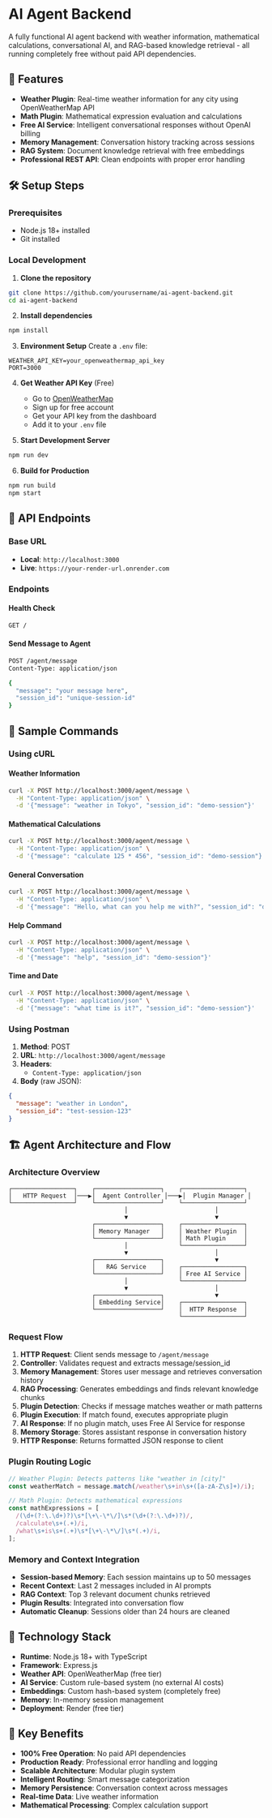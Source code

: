 # AI Agent Backend

A fully functional AI agent backend with weather information, mathematical calculations, conversational AI, and RAG-based knowledge retrieval - all running completely free without paid API dependencies.

## 🚀 Features

- **Weather Plugin**: Real-time weather information for any city using OpenWeatherMap API
- **Math Plugin**: Mathematical expression evaluation and calculations
- **Free AI Service**: Intelligent conversational responses without OpenAI billing
- **Memory Management**: Conversation history tracking across sessions
- **RAG System**: Document knowledge retrieval with free embeddings
- **Professional REST API**: Clean endpoints with proper error handling

## 🛠️ Setup Steps

### Prerequisites

- Node.js 18+ installed
- Git installed

### Local Development

1. **Clone the repository**

```bash
git clone https://github.com/yourusername/ai-agent-backend.git
cd ai-agent-backend
```

2. **Install dependencies**

```bash
npm install
```

3. **Environment Setup**
   Create a `.env` file:

```env
WEATHER_API_KEY=your_openweathermap_api_key
PORT=3000
```

4. **Get Weather API Key** (Free)

   - Go to [OpenWeatherMap](https://openweathermap.org)
   - Sign up for free account
   - Get your API key from the dashboard
   - Add it to your `.env` file

5. **Start Development Server**

```bash
npm run dev
```

6. **Build for Production**

```bash
npm run build
npm start
```

## 📡 API Endpoints

### Base URL

- **Local**: `http://localhost:3000`
- **Live**: `https://your-render-url.onrender.com`

### Endpoints

#### Health Check

```bash
GET /
```

#### Send Message to Agent

```bash
POST /agent/message
Content-Type: application/json

{
  "message": "your message here",
  "session_id": "unique-session-id"
}
```

## 🧪 Sample Commands

### Using cURL

#### Weather Information

```bash
curl -X POST http://localhost:3000/agent/message \
  -H "Content-Type: application/json" \
  -d '{"message": "weather in Tokyo", "session_id": "demo-session"}'
```

#### Mathematical Calculations

```bash
curl -X POST http://localhost:3000/agent/message \
  -H "Content-Type: application/json" \
  -d '{"message": "calculate 125 * 456", "session_id": "demo-session"}'
```

#### General Conversation

```bash
curl -X POST http://localhost:3000/agent/message \
  -H "Content-Type: application/json" \
  -d '{"message": "Hello, what can you help me with?", "session_id": "demo-session"}'
```

#### Help Command

```bash
curl -X POST http://localhost:3000/agent/message \
  -H "Content-Type: application/json" \
  -d '{"message": "help", "session_id": "demo-session"}'
```

#### Time and Date

```bash
curl -X POST http://localhost:3000/agent/message \
  -H "Content-Type: application/json" \
  -d '{"message": "what time is it?", "session_id": "demo-session"}'
```

### Using Postman

1. **Method**: POST
2. **URL**: `http://localhost:3000/agent/message`
3. **Headers**:
   - `Content-Type: application/json`
4. **Body** (raw JSON):

```json
{
  "message": "weather in London",
  "session_id": "test-session-123"
}
```

## 🏗️ Agent Architecture and Flow

### Architecture Overview

```
┌─────────────────┐    ┌──────────────────┐    ┌─────────────────┐
│   HTTP Request  │───▶│  Agent Controller │───▶│  Plugin Manager │
└─────────────────┘    └──────────────────┘    └─────────────────┘
                                │                        │
                                ▼                        ▼
                       ┌──────────────────┐    ┌─────────────────┐
                       │ Memory Manager   │    │ Weather Plugin  │
                       └──────────────────┘    │ Math Plugin     │
                                │              └─────────────────┘
                                ▼                        │
                       ┌──────────────────┐              ▼
                       │   RAG Service    │    ┌─────────────────┐
                       └──────────────────┘    │ Free AI Service │
                                │              └─────────────────┘
                                ▼                        │
                       ┌──────────────────┐              ▼
                       │ Embedding Service│    ┌─────────────────┐
                       └──────────────────┘    │  HTTP Response  │
                                               └─────────────────┘
```

### Request Flow

1. **HTTP Request**: Client sends message to `/agent/message`
2. **Controller**: Validates request and extracts message/session_id
3. **Memory Management**: Stores user message and retrieves conversation history
4. **RAG Processing**: Generates embeddings and finds relevant knowledge chunks
5. **Plugin Detection**: Checks if message matches weather or math patterns
6. **Plugin Execution**: If match found, executes appropriate plugin
7. **AI Response**: If no plugin match, uses Free AI Service for response
8. **Memory Storage**: Stores assistant response in conversation history
9. **HTTP Response**: Returns formatted JSON response to client

### Plugin Routing Logic

```typescript
// Weather Plugin: Detects patterns like "weather in [city]"
const weatherMatch = message.match(/weather\s+in\s+([a-zA-Z\s]+)/i);

// Math Plugin: Detects mathematical expressions
const mathExpressions = [
  /(\d+(?:\.\d+)?)\s*[\+\-\*\/]\s*(\d+(?:\.\d+)?)/,
  /calculate\s+(.+)/i,
  /what\s+is\s+(.+)\s*[\+\-\*\/]\s*(.+)/i,
];
```

### Memory and Context Integration

- **Session-based Memory**: Each session maintains up to 50 messages
- **Recent Context**: Last 2 messages included in AI prompts
- **RAG Context**: Top 3 relevant document chunks retrieved
- **Plugin Results**: Integrated into conversation flow
- **Automatic Cleanup**: Sessions older than 24 hours are cleaned

## 🔧 Technology Stack

- **Runtime**: Node.js 18+ with TypeScript
- **Framework**: Express.js
- **Weather API**: OpenWeatherMap (free tier)
- **AI Service**: Custom rule-based system (no external AI costs)
- **Embeddings**: Custom hash-based system (completely free)
- **Memory**: In-memory session management
- **Deployment**: Render (free tier)

## 🌟 Key Benefits

- **100% Free Operation**: No paid API dependencies
- **Production Ready**: Professional error handling and logging
- **Scalable Architecture**: Modular plugin system
- **Intelligent Routing**: Smart message categorization
- **Memory Persistence**: Conversation context across messages
- **Real-time Data**: Live weather information
- **Mathematical Processing**: Complex calculation support

